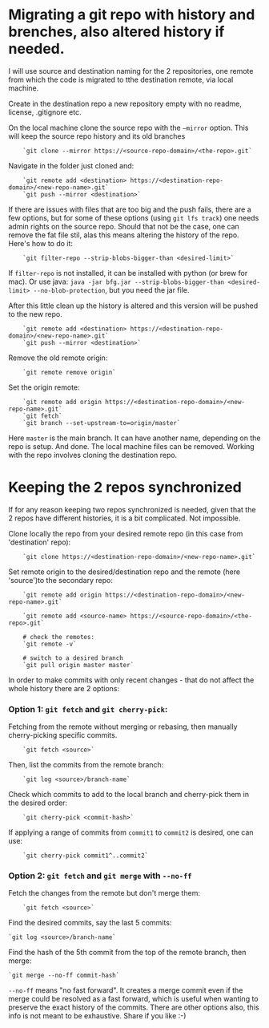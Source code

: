 
# Migrating a git repo with history and brenches, also altered history if needed.

I will use source and destination naming for the 2 repositories, one remote from which the code is migrated to tthe destination remote, via local machine.
    
Create in the destination repo a new repository empty with no readme, license, .gitignore  etc.

On the local machine clone the source repo with the `–mirror` option. This will keep the source repo history and its old branches
    
        `git clone --mirror https://<source-repo-domain>/<the-repo>.git`

Navigate in the folder just cloned and:

        `git remote add <destination> https://<destination-repo-domain>/<new-repo-name>.git`
        `git push --mirror <destination>`

If there are issues with files that are too big and the push fails, there are a few options, but for some of these options (using `git lfs track`) one needs admin rights on the source repo. Should that not be the case, one can remove the fat file stil, alas this means altering the history of the repo. Here's how to do it:
    
        `git filter-repo --strip-blobs-bigger-than <desired-limit>`

If `filter-repo` is not installed, it can be installed with python (or brew for mac). Or use java:  `java -jar bfg.jar --strip-blobs-bigger-than <desired-limit> --no-blob-protection`, but you need the jar file.

After this little clean up the history is altered and this version will be pushed to the new repo.

        `git remote add <destination> https://<destination-repo-domain>/<new-repo-name>.git`
        `git push --mirror <destination>`

Remove the old remote origin:

        `git remote remove origin`

Set the origin remote:

        `git remote add origin https://<destination-repo-domain>/<new-repo-name>.git`
        `git fetch`
        `git branch --set-upstream-to=origin/master`
Here `master` is the main branch. It can have another name, depending on the repo is setup.
And done. The local machine files can be removed. Working with the repo involves cloning the destination repo.


# Keeping the 2 repos synchronized

If for any reason keeping two repos synchronized is needed, given that the 2 repos have different histories, it is a bit complicated. Not impossible.

Clone locally the repo from your desired remote repo (in this case from 'destination' repo):

        `git clone https://<destination-repo-domain>/<new-repo-name>.git`


Set remote origin to the desired/destination repo and the remote <desired-name> (here 'source')to the secondary repo:

        `git remote add origin https://<destination-repo-domain>/<new-repo-name>.git`
         
        `git remote add <source-name> https://<source-repo-domain>/<the-repo>.git`
     
        # check the remotes:
        `git remote -v`
         
        # switch to a desired branch
        `git pull origin master master`

In order to make commits with only recent changes - that do not affect the whole history there are 2 options:


### Option 1: `git fetch` and `git cherry-pick`:

Fetching from the remote without merging or rebasing, then manually cherry-picking specific commits.

        `git fetch <source>`

Then, list the commits from the remote branch:

        `git log <source>/branch-name`

Check which commits to add to the local branch and cherry-pick them in the desired order:

        `git cherry-pick <commit-hash>`

If applying a range of commits from `commit1` to `commit2` is desired, one can use:

        `git cherry-pick commit1^..commit2`

         
### Option 2: `git fetch` and `git merge` with `--no-ff`

Fetch the changes from the remote but don't merge them:

        `git fetch <source>`

Find the desired commits, say the last 5 commits:

    `git log <source>/branch-name`

Find the hash of the 5th commit from the top of the remote branch, then merge:

    `git merge --no-ff commit-hash`

`--no-ff` means "no fast forward". It creates a merge commit even if the merge could be resolved as a fast forward, which is useful when wanting to preserve the exact history of the commits.
There are other options also, this info is not meant to be exhaustive. Share if you like :-)

